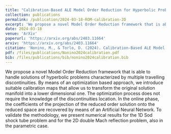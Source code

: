 ```yaml
---
title: "Calibration-Based ALE Model Order Reduction for Hyperbolic Problems with Self-Similar Travelling Discontinuities"
collection: publications
permalink: /publication/2024-03-18-ROM-calibration-2D
excerpt: 'We propose a novel Model Order Reduction framework that is able to handle solutions of hyperbolic problems characterized by multiple travelling discontinuities. By means of an optimization based approach, we introduce suitable calibration maps that allow us to transform the original solution manifold into a lower dimensional one. The optimization process does not require the knowledge of the discontinuities location. In the online phase, the coefficients of the projection of the reduced order solution onto the reduced space are recovered by means of an Artificial Neural Network. To validate the methodology, we present numerical results for the 1D Sod shock tube problem and for the 2D double Mach reflection problem, also in the parametric case.'
date: 2024-03-18
venue: 'ArXiv'
paperurl: 'https://arxiv.org/abs/2403.11664'
arxiv: 'https://arxiv.org/abs/2403.11664'
citation: 'Nonino, M., & Torlo, D. (2024). Calibration-Based ALE Model Order Reduction for Hyperbolic Problems with Self-Similar Travelling Discontinuities. arXiv preprint arXiv:2403.11664 .'
pdf: /files/publications/Nonino2024calibration.pdf
bib: /files/publications/bib/nonino2024calibration.bib
---
```

We propose a novel Model Order Reduction framework that is able to handle solutions of hyperbolic problems characterized by multiple travelling discontinuities. By means of an optimization based approach, we introduce suitable calibration maps that allow us to transform the original solution manifold into a lower dimensional one. The optimization process does not require the knowledge of the discontinuities location. In the online phase, the coefficients of the projection of the reduced order solution onto the reduced space are recovered by means of an Artificial Neural Network. To validate the methodology, we present numerical results for the 1D Sod shock tube problem and for the 2D double Mach reflection problem, also in the parametric case. 
